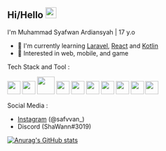 ## Hi/Hello <img src="https://github.com/TheDudeThatCode/TheDudeThatCode/blob/master/Assets/Hi.gif?raw=true" width="25">

I'm Muhammad Syafwan Ardiansyah | 17 y.o

- 📕 I'm currently learning <a href="https://laravel.com/">Laravel</a>, <a href="https://reactjs.org/">React</a> and <a href="https://kotlinlang.org/">Kotlin</a>
- 🤤 Interested in web, mobile, and game

Tech Stack and Tool :

<img src="https://github.com/get-icon/geticon/raw/master/icons/html-5.svg" width="30"> <img src="https://github.com/get-icon/geticon/raw/master/icons/css-3.svg" width="30"> <img src="https://github.com/get-icon/geticon/raw/master/icons/php.svg" width="40"> <img src="https://github.com/get-icon/geticon/raw/master/icons/javascript.svg" width="30"> <img src="https://github.com/get-icon/geticon/raw/master/icons/laravel.svg" width="30"> <img src="https://github.com/get-icon/geticon/raw/master/icons/bootstrap.svg" width="30"> <img src="https://github.com/get-icon/geticon/raw/master/icons/mysql.svg" width="30"> <img src="https://github.com/get-icon/geticon/raw/master/icons/visual-studio-code.svg" width="30"> <img src="https://github.com/get-icon/geticon/raw/master/icons/git-icon.svg" width="30"> <img src="https://github.com/get-icon/geticon/raw/master/icons/github.svg" width="30">

Social Media :

- <a href="https://www.instagram.com/safvvan_/">Instagram</a> (@safvvan_)
- Discord (ShaWann#3019)

[![Anurag's GitHub stats](https://github-readme-stats.vercel.app/api?username=Syafwan000)](https://github.com/anuraghazra/github-readme-stats)
